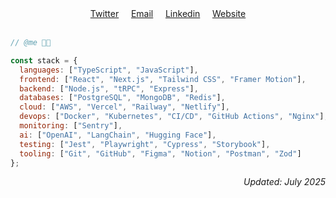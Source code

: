 <div align="center">
  <a target="_blank" href="https://www.x.com/eyronick">Twitter</a>
  ‎ ‎ ‎ ‎ 
  <a target="_blank" href="mailto:eyronick@gmail.com">Email</a>
  ‎ ‎ ‎ ‎ 
  <a target="_blank" href="https://www.linkedin.com/in/eyronick">Linkedin</a>
  ‎ ‎ ‎ ‎ 
  <a target="_blank" href="https://eyronick.is-a.dev/">Website</a>
</div>
<br/>
<div>
  
```javascript
// @me 👨‍💻

const stack = {
  languages: ["TypeScript", "JavaScript"],
  frontend: ["React", "Next.js", "Tailwind CSS", "Framer Motion"],
  backend: ["Node.js", "tRPC", "Express"],
  databases: ["PostgreSQL", "MongoDB", "Redis"],
  cloud: ["AWS", "Vercel", "Railway", "Netlify"],
  devops: ["Docker", "Kubernetes", "CI/CD", "GitHub Actions", "Nginx"],
  monitoring: ["Sentry"],
  ai: ["OpenAI", "LangChain", "Hugging Face"],
  testing: ["Jest", "Playwright", "Cypress", "Storybook"],
  tooling: ["Git", "GitHub", "Figma", "Notion", "Postman", "Zod"]
};
```

</div>

<div align="right" width="200">
    <i>Updated: July 2025</i>
</div>
